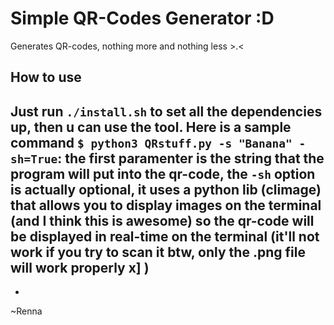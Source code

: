 # Simple QR-Codes Generator :D
Generates QR-codes, nothing more and nothing less >.<
## How to use
Just run ```./install.sh``` to set all the dependencies up, then u can use the tool. 
Here is a sample command ```$ python3 QRstuff.py -s "Banana" -sh=True```: the first paramenter is the string that the program will put into the qr-code, the ```-sh``` option is actually optional, it uses a python lib (climage) that allows you to display images on the terminal (and I think this is awesome) so the qr-code will be displayed in real-time on the terminal (it'll not work if you try to scan it btw, only the .png file will work properly x] )
-
-
~Renna